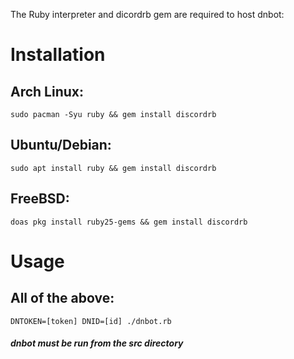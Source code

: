 The Ruby interpreter and dicordrb gem are required to host dnbot:

# Installation

## Arch Linux:
```
sudo pacman -Syu ruby && gem install discordrb
```

## Ubuntu/Debian:
```
sudo apt install ruby && gem install discordrb
```

## FreeBSD:
```
doas pkg install ruby25-gems && gem install discordrb
```

# Usage
## All of the above:
```
DNTOKEN=[token] DNID=[id] ./dnbot.rb
```
##### dnbot must be run from the src directory
